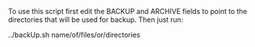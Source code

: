 To use this script first edit the BACKUP and ARCHIVE 
fields to point to the directories that will be used 
for backup. Then just run:

../backUp.sh name/of/files/or/directories
